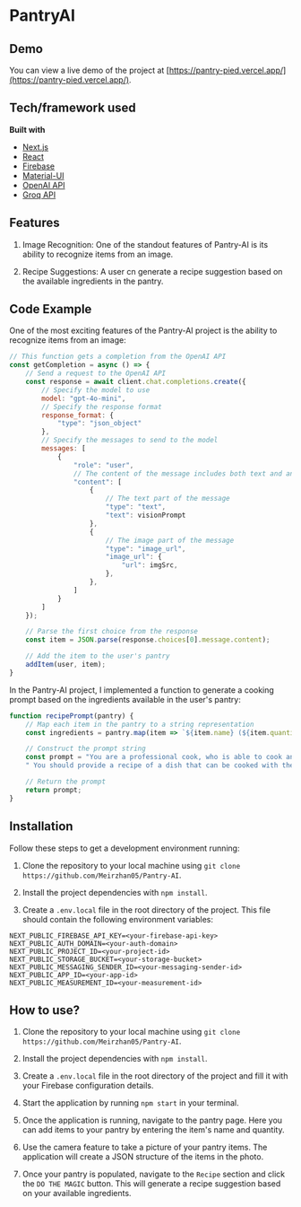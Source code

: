 # PantryAI

## Demo
You can view a live demo of the project at [https://pantry-pied.vercel.app/](https://pantry-pied.vercel.app/).

## Tech/framework used
<b>Built with</b>
- [Next.js](https://nextjs.org/)
- [React](https://react.dev/)
- [Firebase](https://react.dev/)
- [Material-UI](https://mui.com/)
- [OpenAI API](https://openai.com/)
- [Groq API](https://groq.com/)

## Features
1. Image Recognition: One of the standout features of Pantry-AI is its ability to recognize items from an image. 

2. Recipe Suggestions: A user cn generate a recipe suggestion based on the available ingredients in the pantry. 

## Code Example

One of the most exciting features of the Pantry-AI project is the ability to recognize items from an image:

```javascript
// This function gets a completion from the OpenAI API
const getCompletion = async () => {
    // Send a request to the OpenAI API
    const response = await client.chat.completions.create({
        // Specify the model to use
        model: "gpt-4o-mini",
        // Specify the response format
        response_format: {
            "type": "json_object"
        },
        // Specify the messages to send to the model
        messages: [
            {
                "role": "user",
                // The content of the message includes both text and an image
                "content": [
                    {
                        // The text part of the message
                        "type": "text", 
                        "text": visionPrompt
                    },
                    {
                        // The image part of the message
                        "type": "image_url",
                        "image_url": {
                            "url": imgSrc,
                        },
                    },
                ]                    
            }
        ]
    });

    // Parse the first choice from the response
    const item = JSON.parse(response.choices[0].message.content);

    // Add the item to the user's pantry
    addItem(user, item);
}
```

In the Pantry-AI project, I implemented a function to generate a cooking prompt based on the ingredients available in the user's pantry:

```javascript
function recipePrompt(pantry) {
    // Map each item in the pantry to a string representation
    const ingredients = pantry.map(item => `${item.name} (${item.quantity})`).join(", ");

    // Construct the prompt string
    const prompt = "You are a professional cook, who is able to cook anything. You have a pantry with the following ingredients: " + ingredients + 
    " You should provide a recipe of a dish that can be cooked with these ingredients. For the style add 2 space between each section."

    // Return the prompt
    return prompt;
}
```

## Installation

Follow these steps to get a development environment running:

1. Clone the repository to your local machine using `git clone https://github.com/Meirzhan05/Pantry-AI`.

2. Install the project dependencies with `npm install`.

3. Create a `.env.local` file in the root directory of the project. This file should contain the following environment variables:

```env
NEXT_PUBLIC_FIREBASE_API_KEY=<your-firebase-api-key>
NEXT_PUBLIC_AUTH_DOMAIN=<your-auth-domain>
NEXT_PUBLIC_PROJECT_ID=<your-project-id>
NEXT_PUBLIC_STORAGE_BUCKET=<your-storage-bucket>
NEXT_PUBLIC_MESSAGING_SENDER_ID=<your-messaging-sender-id>
NEXT_PUBLIC_APP_ID=<your-app-id>
NEXT_PUBLIC_MEASUREMENT_ID=<your-measurement-id>
```

## How to use?
1. Clone the repository to your local machine using `git clone https://github.com/Meirzhan05/Pantry-AI`.

2. Install the project dependencies with `npm install`.

3. Create a `.env.local` file in the root directory of the project and fill it with your Firebase configuration details.

4. Start the application by running `npm start` in your terminal.

5. Once the application is running, navigate to the pantry page. Here you can add items to your pantry by entering the item's name and quantity.

6. Use the camera feature to take a picture of your pantry items. The application will create a JSON structure of the items in the photo.

7. Once your pantry is populated, navigate to the `Recipe` section and click the `DO THE MAGIC` button. This will generate a recipe suggestion based on your available ingredients.
